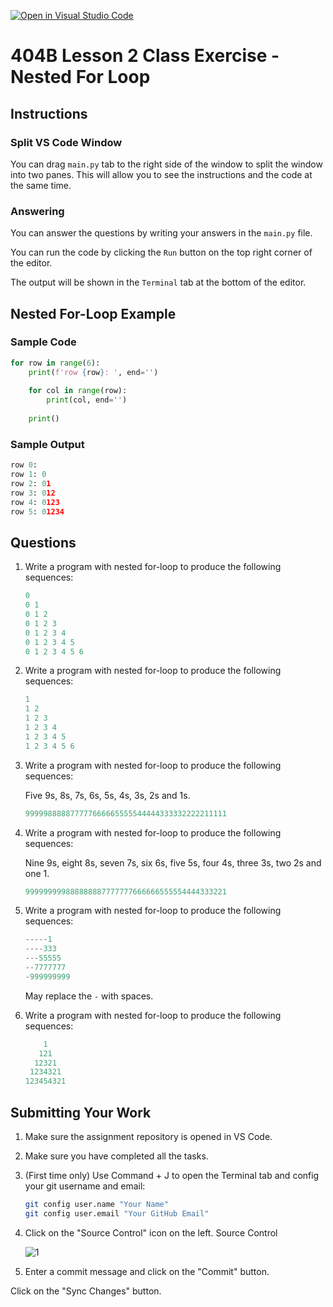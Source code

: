 [![Open in Visual Studio Code](https://classroom.github.com/assets/open-in-vscode-718a45dd9cf7e7f842a935f5ebbe5719a5e09af4491e668f4dbf3b35d5cca122.svg)](https://classroom.github.com/online_ide?assignment_repo_id=13469380&assignment_repo_type=AssignmentRepo)
# 404B Lesson 2 Class Exercise - Nested For Loop

## Instructions

### Split VS Code Window

You can drag `main.py` tab to the right side of the window to split the window into two panes. This will allow you to see the instructions and the code at the same time.

### Answering

You can answer the questions by writing your answers in the `main.py` file.

You can run the code by clicking the `Run` button on the top right corner of the editor.

The output will be shown in the `Terminal` tab at the bottom of the editor.

## Nested For-Loop Example

### Sample Code

```python
for row in range(6):
    print(f'row {row}: ', end='')
    
    for col in range(row):
        print(col, end='')
  
    print()
```

### Sample Output

```py
row 0: 
row 1: 0
row 2: 01
row 3: 012
row 4: 0123
row 5: 01234
```

## Questions

1. Write a program with nested for-loop to produce the following sequences:

    ```py
    0
    0 1
    0 1 2
    0 1 2 3
    0 1 2 3 4
    0 1 2 3 4 5
    0 1 2 3 4 5 6
    ```

2. Write a program with nested for-loop to produce the following sequences:

    ```py
    1
    1 2
    1 2 3
    1 2 3 4
    1 2 3 4 5
    1 2 3 4 5 6
    ```

3. Write a program with nested for-loop to produce the following sequences:

   Five 9s, 8s, 7s, 6s, 5s, 4s, 3s, 2s and 1s.

    ```py
    999998888877777666665555544444333332222211111
    ```

4. Write a program with nested for-loop to produce the following sequences:

   Nine 9s, eight 8s, seven 7s, six 6s, five 5s, four 4s, three 3s, two 2s and one 1.

    ```py
    999999999888888887777777666666555554444333221
    ```

5. Write a program with nested for-loop to produce the following sequences:

    ```py
    -----1
    ----333
    ---55555
    --7777777
    -999999999
    ```

   May replace the `-` with spaces.

6. Write a program with nested for-loop to produce the following sequences:

    ```py
        1
       121
      12321
     1234321
    123454321
    ```

## Submitting Your Work

1. Make sure the assignment repository is opened in VS Code.

2. Make sure you have completed all the tasks.

3. (First time only)
Use Command + J to open the Terminal tab and config your git username and email:
    ```bash
    git config user.name "Your Name"
    git config user.email "Your GitHub Email"
    ```

4. Click on the "Source Control" icon on the left. Source Control

    ![1](https://github.com/BlueinnoClassroom/404B-L2.1-Template/assets/155412668/2c31026e-c14d-484f-bb9e-dc87189a0216)

5. Enter a commit message and click on the "Commit" button.

Click on the "Sync Changes" button.
